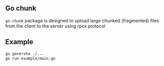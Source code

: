 
## Go chunk

`go-chunk` package is designed to upload large chunked (fragmented) 
files from the client to the server using rpcx protocol

## Example

```sh
go generate ./...
go run example/main.go
```

